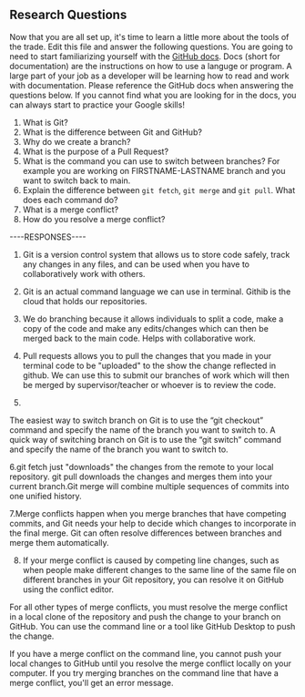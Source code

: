 ## Research Questions 

Now that you are all set up, it's time to learn a little more about the tools of the trade. Edit this file and answer the following questions. You are going to need to start familiarizing yourself with the [GitHub docs](https://docs.github.com/en). Docs (short for documentation) are the instructions on how to use a languge or program. A large part of your job as a developer will be learning how to read and work with documentation. Please reference the GitHub docs when answering the questions below. If you cannot find what you are looking for in the docs, you can always start to practice your Google skills!

1. What is Git?
2. What is the difference between Git and GitHub?
3. Why do we create a branch? 
4. What is the purpose of a Pull Request?
5. What is the command you can use to switch between branches? For example you are working on FIRSTNAME-LASTNAME branch and you want to switch back to main.
6. Explain the difference between `git fetch`, `git merge` and `git pull`. What does each command do?
7. What is a merge conflict?
8. How do you resolve a merge conflict?


----RESPONSES----

1. Git is a version control system that allows us to store code safely, track 
any changes in any files, and can be used when you have to collaboratively 
work with others.

2. Git is an actual command language we can use in terminal. Githib is the 
cloud that holds our repositories. 

3. We do branching because it allows individuals to split a code, make a copy 
of the code and make any edits/changes which can then be merged back to the 
main code. Helps with collaborative work. 

4. Pull requests allows you to pull the changes that you made in your terminal 
code to be "uploaded" to the show the change reflected in github. We can use 
this to submit our branches of work which will then be merged by 
supervisor/teacher or whoever is to review the code. 

5. 
The easiest way to switch branch on Git is to use the “git checkout” command and specify the name of the branch you want to switch to.
A quick way of switching branch on Git is to use the “git switch” command and specify the name of the branch you want to switch to. 

6.git fetch just "downloads" the changes from the remote to your local repository. git pull downloads the changes and merges them into your current branch.Git merge will combine multiple sequences 
of commits into one unified history.

7.Merge conflicts happen when you merge branches that have competing commits, and Git needs your help to decide which changes to incorporate in the final merge. Git can often resolve differences 
between branches and merge them automatically.

8. If your merge conflict is caused by competing line changes, such as when people make different changes to the same line of the same file on different branches in your Git repository, you can 
resolve it on GitHub using the conflict editor. 

For all other types of merge conflicts, you must resolve the merge conflict in a local clone of the repository and push the change to your branch on GitHub. You can use the command line or a tool 
like GitHub Desktop to push the change. 

If you have a merge conflict on the command line, you cannot push your local changes to GitHub until you resolve the merge conflict locally on your computer. If you try merging branches on the 
command line that have a merge conflict, you'll get an error message.
